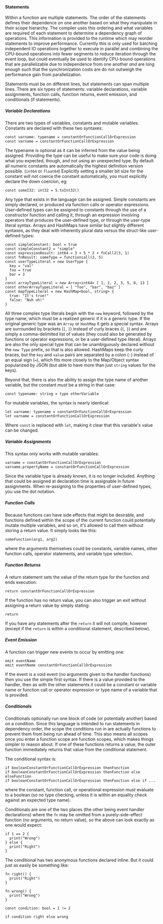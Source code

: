 #### Statements

Within a function are multiple statements. The order of the statements defines their dependence on one another based on what they manipulate in their scope hierarchy. The compiler uses this ordering and what variables are required of each statement to determine a dependency graph of operations. This information is provided to the runtime which may reorder statements to improve performance. Currently this is only used for batching independent IO operations together to execute in parallel and combining the CPU-bound operations into fewer segments to reduce iteration through the event loop, but could eventually be used to identify CPU-bound operations that are parallelizable due to independence from one another *and* are long enough such that the synchronization costs are do not outweigh the performance gain from parallelization.

Statements must be on different lines, but statements can span multiple lines. There are six types of statements: variable declarations, variable assignments, function calls, function returns, event emission, and conditionals (if statements).

##### Variable Declarations

There are two types of variables, constants and mutable variables. Constants are declared with these two syntaxes:

```alan
const varname: typename = constantOrFunctionCallOrExpression
const varname = constantOrFunctionCallOrExpression
```

The typename is optional as it can be inferred from the value being assigned. Providing the type can be useful to make sure your code is doing what you expected, though, and not using an unexpected type. By default all numeric constants are automatically the highest definition version possible. (`int64` or `float64`) Explicitly setting a smaller bit size for the constant *will not* coerce the constant automatically, you must explicitly declare the down coercion, eg:

```alan
const someI32: int32 = 5.toInt32()
```

Any type that exists in the language can be assigned. Simple constants are simply declared, or produced via function calls or operator expressions. User-defined types can be assigned to constants through the use of a constructor function and calling it, through an expression involving operators that produces the user-defined type, or through the user-type literal syntax. Arrays and HashMaps have similar but slightly different syntaxes, as they deal with inherently plural data versus the struct-like user-defined types:

```alan
const simpleConstant: bool = true
const simpleConstant2 = "simple"
const expressionResult: int64 = 3 + 5 * 2 + fnCall2(3, 1)
const fnResult: someType = functioncall(3, 5)
const userTypeLiteral = new UserType {
  key = "val"
  foo = true
  bar = 3
}
const arrayTypeLiteral = new Array<int64> [ 1, 1, 2, 3, 5, 8, 13 ]
const otherArrayTypeLiteral = [ "foo", "bar", "baz" ]
const mapTypeLiteral = new HashMap<bool, string> {
  true: "It's true!"
  false: "Nuh uh!"
}
```

All three complex type literals begin with the `new` keyword, followed by the type name, which must be a realized generic if it is a generic type. If the original generic type was an `Array` or `HashMap` it gets a special syntax. Arrays are surrounded by brackets (`[`, `]`) instead of curly braces (`{`, `}`) and are simply a comma-delimited list of values (they could also be generated by functions or operator expressions, or be a user-defined type literal). Arrays are also the only special type that can be unambiguously declared without the `new Type` prefix, so that is also allowed. HashMaps keep the curly braces, but the `key` and `value` pairs are separated by a colon (`:`) instead of an equal sign (`=`), which fits more closely to the Map/Object syntax popularized by JSON (but able to have more than just `string` values for the keys).

Beyond that, there is also the ability to assign the type name of another variable, but the constant *must* be a string in that case:

```alan
const typename: string = type otherVariable
```

For mutable variables, the syntax is nearly identical:

```alan
let varname: typename = constantOrFunctionCallOrExpression 
let varname = constantOrFunctionCallOrExpression
```

Where `const` is replaced with `let`, making it clear that this variable's value can be changed.

##### Variable Assignments

This syntax only works with mutable variables:

```alan
varname = constantOrFunctionCallOrExpression
varname.propertyName = constantOrFunctionCallOrExpression
```

Since the variable type is already known, it is no longer included. Anything that could be assigned at declaration time is assignable in future assignments. When re-assigning to the properties of user-defined types, you use the dot notation.

##### Function Calls

Because functions can have side effects that might be desirable, and functions defined within the scope of the current function could potentially mutate multiple variables, and so on, it's allowed to call them without storing a return value. It simply looks like this:

```alan
someFunction(arg1, arg2)
```

where the arguments themselves could be constants, variable names, other function calls, operator statements, and variable type selection.

##### Function Returns

A return statement sets the value of the return type for the function and ends execution:

```alan
return constantOrFunctionCallOrExpression
```

If the function has no return value, you can also trigger an exit without assigning a return value by simply stating:

```alan
return
```

If you have any statements after the `return` it will not compile, however (except if the `return` is within a conditional statement, described below).

##### Event Emission

A function can trigger new events to occur by emitting one:

```alan
emit eventName
emit eventName constantOrFunctionCallOrExpression
```

If the event is a void event (no arguments given to the handler functions) then you use the simple first syntax. If there is a value provided to the handler, then as with the other statements it could be a constant or variable name or function call or operator expression or type name of a variable that is provided.

##### Conditionals

Conditionals optionally run one block of code (or potentially another) based on a condition. Since this language is intended to run statements in dependency order, the scope the conditions run in are actually functions to prevent them from being run ahead of time. This also means all scopes once you enter a function scope are function scopes, which makes things simpler to reason about. If one of these functions returns a value, the outer function immediately returns that value from the conditional statement.

The conditional syntax is:

```alan
if booleanConstantOrFunctionCallOrExpression thenFunction
if booleanConstantOrFunctionCallOrExpression thenFunction else elseFunction
if booleanConstantOrFunctionCallOrExpression thenFunction else if ...
```

where the constant, function call, or operational expression *must* evaluate to a boolean (so no type checking, unless it is within an equality check against an expected type name).

Conditionals are one of the two places (the other being event handler declarations) where the `fn` may be omitted from a purely-side-effect function (no arguments, no return value), so the above can look exactly as one would expect:

```alan
if 1 == 2 {
  print("Wrong")
} else {
  print("Right")
}
```

The conditional has two anonymous functions declared inline. But it could just as easily be something like:

```alan
fn right() {
  print("Right")
}

fn wrong() {
  print("Wrong")
}

const condition: bool = 1 != 2

if condition right else wrong
```

